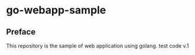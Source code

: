 # go-webapp-sample



## Preface
This repository is the sample of web application using golang.
test code v.1 
